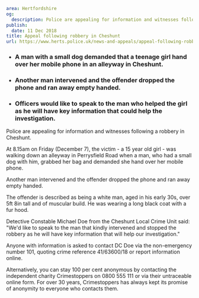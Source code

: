 ```yaml
area: Hertfordshire
og:
  description: Police are appealing for information and witnesses following a robbery in Cheshunt.
publish:
  date: 11 Dec 2018
title: Appeal following robbery in Cheshunt
url: https://www.herts.police.uk/news-and-appeals/appeal-following-robbery-in-cheshunt-2218K
```

* ### A man with a small dog demanded that a teenage girl hand over her mobile phone in an alleyway in Cheshunt.

 * ### Another man intervened and the offender dropped the phone and ran away empty handed.

 * ### Officers would like to speak to the man who helped the girl as he will have key information that could help the investigation.

Police are appealing for information and witnesses following a robbery in Cheshunt.

At 8.15am on Friday (December 7), the victim - a 15 year old girl - was walking down an alleyway in Perrysfield Road when a man, who had a small dog with him, grabbed her bag and demanded she hand over her mobile phone.

Another man intervened and the offender dropped the phone and ran away empty handed.

The offender is described as being a white man, aged in his early 30s, over 5ft 8in tall and of muscular build. He was wearing a long black coat with a fur hood.

Detective Constable Michael Doe from the Cheshunt Local Crime Unit said: "We'd like to speak to the man that kindly intervened and stopped the robbery as he will have key information that will help our investigation."

Anyone with information is asked to contact DC Doe via the non-emergency number 101, quoting crime reference 41/63600/18 or report information online.

Alternatively, you can stay 100 per cent anonymous by contacting the independent charity Crimestoppers on 0800 555 111 or via their untraceable online form. For over 30 years, Crimestoppers has always kept its promise of anonymity to everyone who contacts them.
